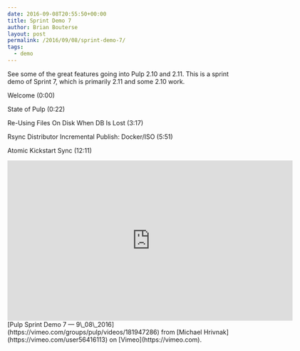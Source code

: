 ```yaml
---
date: 2016-09-08T20:55:50+00:00
title: Sprint Demo 7
author: Brian Bouterse
layout: post
permalink: /2016/09/08/sprint-demo-7/
tags:
  - demo
---
```

<!-- more -->
See some of the great features going into Pulp 2.10 and 2.11. This is a sprint demo of Sprint 7,
which is primarily 2.11 and some 2.10 work.

Welcome (0:00)

State of Pulp (0:22)

Re-Using Files On Disk When DB Is Lost (3:17)

Rsync Distributor Incremental Publish: Docker/ISO (5:51)

Atomic Kickstart Sync (12:11)

<iframe src="https://player.vimeo.com/video/181947286" width="640" height="360" frameborder="0" webkitallowfullscreen mozallowfullscreen allowfullscreen></iframe>
[Pulp Sprint Demo 7 — 9\_08\_2016](https://vimeo.com/groups/pulp/videos/181947286) from [Michael Hrivnak](https://vimeo.com/user56416113) on [Vimeo](https://vimeo.com).
